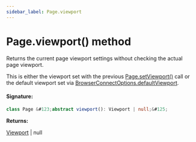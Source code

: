 ```yaml
---
sidebar_label: Page.viewport
---
```


# Page.viewport() method

Returns the current page viewport settings without checking the actual page viewport.

This is either the viewport set with the previous [Page.setViewport()](./puppeteer.page.setviewport.md) call or the default viewport set via [BrowserConnectOptions.defaultViewport](./puppeteer.browserconnectoptions.defaultviewport.md).

#### Signature:

```typescript
class Page &#123;abstract viewport(): Viewport | null;&#125;
```

**Returns:**

[Viewport](./puppeteer.viewport.md) \| null
